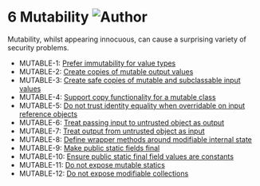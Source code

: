 # 6 Mutability ![Author](https://img.shields.io/badge/Author-Oracle-blue.svg)


Mutability, whilst appearing innocuous, can cause a surprising variety of security problems.

 - MUTABLE-1: [Prefer immutability for value types](g6_01)
 - MUTABLE-2: [Create copies of mutable output values](g6_02)
 - MUTABLE-3: [Create safe copies of mutable and subclassable input values](g6_03)
 - MUTABLE-4: [Support copy functionality for a mutable class](g6_04)
 - MUTABLE-5: [Do not trust identity equality when overridable on input reference objects](g6_05)
 - MUTABLE-6: [Treat passing input to untrusted object as output](g6_06)
 - MUTABLE-7: [Treat output from untrusted object as input](g6_07)
 - MUTABLE-8: [Define wrapper methods around modifiable internal state](g6_08)
 - MUTABLE-9: [Make public static fields final](g6_09)
 - MUTABLE-10: [Ensure public static final field values are constants](g6_10)
 - MUTABLE-11: [Do not expose mutable statics](g6_11)
 - MUTABLE-12: [Do not expose modifiable collections](g6_12)
